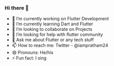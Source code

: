 ### Hi there 👋



- 🔭 I’m currently working on Flutter Development
- 🌱 I’m currently learning Dart and Flutter
- 👯 I’m looking to collaborate on Projects
- 🤔 I’m looking for help with flutter community
- 💬 Ask me about Flutter or any tech stuff
- 📫 How to reach me: Twitter - @iampratham24
- 😄 Pronouns: He/his
- ⚡ Fun fact: I sing 
